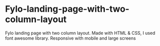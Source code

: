 # Fylo-landing-page-with-two-column-layout
Fylo landing page with two column layout. Made with HTML &amp; CSS, I used font awesome library. Responsive with mobile and large screens
